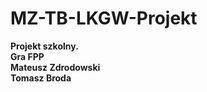 # MZ-TB-LKGW-Projekt </br>
**Projekt szkolny. </br>
Gra FPP </br>
Mateusz Zdrodowski </br>
Tomasz Broda**
